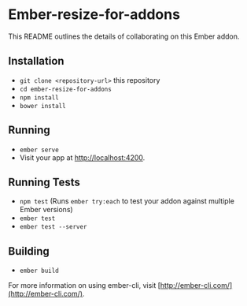 # Ember-resize-for-addons

This README outlines the details of collaborating on this Ember addon.

## Installation

* `git clone <repository-url>` this repository
* `cd ember-resize-for-addons`
* `npm install`
* `bower install`

## Running

* `ember serve`
* Visit your app at [http://localhost:4200](http://localhost:4200).

## Running Tests

* `npm test` (Runs `ember try:each` to test your addon against multiple Ember versions)
* `ember test`
* `ember test --server`

## Building

* `ember build`

For more information on using ember-cli, visit [http://ember-cli.com/](http://ember-cli.com/).
